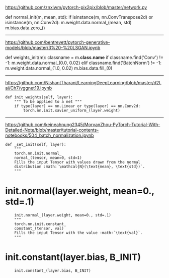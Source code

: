 

<!--
 * @version:
 * @Author:  StevenJokess https://github.com/StevenJokess
 * @Date: 2020-12-19 20:49:45
 * @LastEditors:  StevenJokess https://github.com/StevenJokess
 * @LastEditTime: 2020-12-19 23:50:07
 * @Description:
 * @TODO::
 * @Reference:
-->

https://github.com/znxlwm/pytorch-pix2pix/blob/master/network.py

def normal_init(m, mean, std):
    if isinstance(m, nn.ConvTranspose2d) or isinstance(m, nn.Conv2d):
        m.weight.data.normal_(mean, std)
        m.bias.data.zero_()

---

https://github.com/bentrevett/pytorch-generative-models/blob/master/3%20-%20LSGAN.ipynb

def weights_init(m):
    classname = m.__class__.__name__
    if classname.find('Conv') != -1:
        m.weight.data.normal_(0.0, 0.02)
    elif classname.find('BatchNorm') != -1:
        m.weight.data.normal_(1.0, 0.02)
        m.bias.data.fill_(0)

---

https://github.com/NishantTharani/LearningDeepLearning/blob/master/d2l.ai/Ch7/vggnet19.ipynb

    def init_weights(self, layer):
        """ To be applied to a net """
        if type(layer) == nn.Linear or type(layer) == nn.Conv2d:
            torch.nn.init.xavier_uniform_(layer.weight)

---

https://github.com/keineahnung2345/MorvanZhou-PyTorch-Tutorial-With-Detailed-Note/blob/master/tutorial-contents-notebooks/504_batch_normalization.ipynb

    def _set_init(self, layer):
        """
        torch.nn.init.normal_
        normal_(tensor, mean=0, std=1)
        Fills the input Tensor with values drawn from the normal
        distribution :math:`\mathcal{N}(\text{mean}, \text{std})`.
        """
#         init.normal(layer.weight, mean=0., std=.1)
        init.normal_(layer.weight, mean=0., std=.1)
        """
        torch.nn.init.constant_
        constant_(tensor, val)
        Fills the input Tensor with the value :math:`\text{val}`.
        """
#         init.constant(layer.bias, B_INIT)
        init.constant_(layer.bias, B_INIT)
